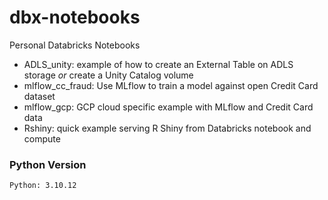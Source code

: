 # dbx-notebooks
Personal Databricks Notebooks

+ ADLS_unity: example of how to create an External Table on ADLS storage *or* create a Unity Catalog volume  
+ mlflow_cc_fraud: Use MLflow to train a model against open Credit Card dataset  
+ mlflow_gcp: GCP cloud specific example with MLflow and Credit Card data  
+ Rshiny: quick example serving R Shiny from Databricks notebook and compute  

### Python Version

`Python: 3.10.12`





